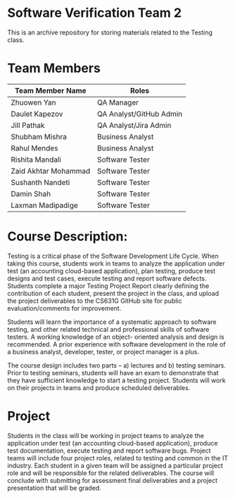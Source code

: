# Software Verification Team 2
  This is an archive repository for storing materials related to the Testing class. 

# Team Members

| Team Member Name  | Roles |
| ------------- | ------------- |
| Zhuowen Yan  | QA Manager  |
| Daulet Kapezov  | QA Analyst/GitHub Admin  |
| Jill Pathak  | QA Analyst/Jira Admin  |
| Shubham Mishra   | Business Analyst  |
| Rahul Mendes  | Business Analyst  |
| Rishita Mandali   | Software Tester  |
| Zaid Akhtar Mohammad  | Software Tester  |
| Sushanth Nandeti  | Software Tester  |
| Damin Shah  | Software Tester  |
| Laxman Madipadige   | Software Tester  |

# Course Description:
  Testing is a critical phase of the Software Development Life Cycle. When taking this course,
students work in teams to analyze the application under test (an accounting cloud-based
application), plan testing, produce test designs and test cases, execute testing and report
software defects. Students complete a major Testing Project Report clearly defining the
contribution of each student, present the project in the class, and upload the project
deliverables to the CS631G GitHub site for public evaluation/comments for improvement.

  Students will learn the importance of a systematic approach to software testing, and other
related technical and professional skills of software testers. A working knowledge of an object-
oriented analysis and design is recommended. A prior experience with software development in
the role of a business analyst, developer, tester, or project manager is a plus.

  The course design includes two parts – a) lectures and b) testing seminars. Prior to testing
seminars, students will have an exam to demonstrate that they have sufficient knowledge to
start a testing project. Students will work on their projects in teams and produce scheduled
deliverables.

# Project

  Students in the class will be working in project teams to analyze the application under
test (an accounting cloud-based application), produce test documentation, execute testing and
report software bugs. Project teams will include four project roles, related to testing and
common in the IT industry. Each student in a given team will be assigned a particular project
role and will be responsible for the related deliverables. The course will conclude with
submitting for assessment final deliverables and a project presentation that will be graded.
